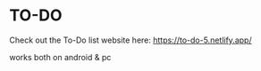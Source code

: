 # TO-DO

Check out the To-Do list website here:
https://to-do-5.netlify.app/

works both on android & pc
